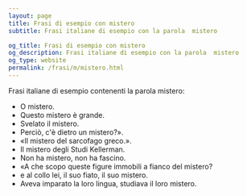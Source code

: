 ```yaml
---
layout: page
title: Frasi di esempio con mistero 
subtitle: Frasi italiane di esempio con la parola  mistero

og_title: Frasi di esempio con mistero 
og_description: Frasi italiane di esempio con la parola  mistero
og_type: website
permalink: /frasi/m/mistero.html
---
```


Frasi italiane di esempio contenenti la parola mistero:


- O mistero.
- Questo mistero è grande.
- Svelato il mistero.
- Perciò, c'è dietro un mistero?».
- «Il mistero del sarcofago greco.».
- Il mistero degli Studi Kellerman.
- Non ha mistero, non ha fascino.
- «A che scopo queste figure immobili a fianco del mistero?
- e al collo lei, il suo fiato, il suo mistero.
- Aveva imparato la loro lingua, studiava il loro mistero.
